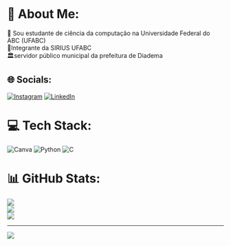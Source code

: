 # 💫 About Me:
🔭 Sou estudante de ciência da computação na Universidade Federal do ABC (UFABC)<br>🌟Integrante da SIRIUS UFABC<br>🏛servidor público municipal da prefeitura de Diadema


## 🌐 Socials:
[![Instagram](https://img.shields.io/badge/Instagram-%23E4405F.svg?logo=Instagram&logoColor=white)](https://instagram.com/eric.niskiy) [![LinkedIn](https://img.shields.io/badge/LinkedIn-%230077B5.svg?logo=linkedin&logoColor=white)](https://linkedin.com/in/www.linkedin.com/in/eric-frazão-597345260) 

# 💻 Tech Stack:
![Canva](https://img.shields.io/badge/Canva-%2300C4CC.svg?style=for-the-badge&logo=Canva&logoColor=white) ![Python](https://img.shields.io/badge/python-3670A0?style=for-the-badge&logo=python&logoColor=ffdd54) ![C](https://img.shields.io/badge/c-%2300599C.svg?style=for-the-badge&logo=c&logoColor=white)
# 📊 GitHub Stats:
![](https://github-readme-stats.vercel.app/api?username=EricNiskiy&theme=tokyonight&hide_border=false&include_all_commits=false&count_private=false)<br/>
![](https://github-readme-streak-stats.herokuapp.com/?user=EricNiskiy&theme=tokyonight&hide_border=false)<br/>
![](https://github-readme-stats.vercel.app/api/top-langs/?username=EricNiskiy&theme=tokyonight&hide_border=false&include_all_commits=false&count_private=false&layout=compact)

---
[![](https://visitcount.itsvg.in/api?id=EricNiskiy&icon=1&color=2)](https://visitcount.itsvg.in)

<!-- Proudly created with GPRM ( https://gprm.itsvg.in ) -->
